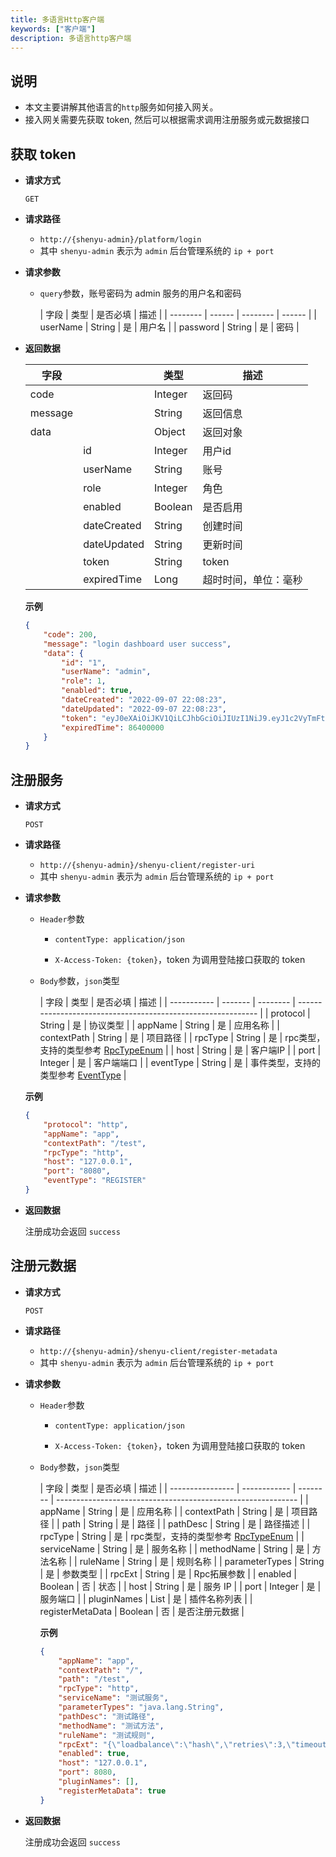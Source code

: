 ```yaml
---
title: 多语言Http客户端
keywords: ["客户端"]
description: 多语言http客户端
---
```


## 说明

* 本文主要讲解其他语言的`http`服务如何接入网关。
* 接入网关需要先获取 token, 然后可以根据需求调用注册服务或元数据接口



## 获取 token

- **请求方式**

  `GET`

- **请求路径**
    - `http://{shenyu-admin}/platform/login`
    - 其中 `shenyu-admin` 表示为 `admin` 后台管理系统的 `ip + port`


- **请求参数**

    - `query`参数，账号密码为 admin 服务的用户名和密码

      | 字段     | 类型   | 是否必填 | 描述   |
           | -------- | ------ | -------- | ------ |
      | userName | String | 是       | 用户名 |
      | password | String | 是       | 密码   |

- **返回数据**

  | 字段    |             | 类型    | 描述                 |
    | ------- | ----------- | ------- | -------------------- |
  | code    |             | Integer | 返回码               |
  | message |             | String  | 返回信息             |
  | data    |             | Object  | 返回对象             |
  |         | id          | Integer | 用户id               |
  |         | userName    | String  | 账号                 |
  |         | role        | Integer | 角色                 |
  |         | enabled     | Boolean | 是否启用             |
  |         | dateCreated | String  | 创建时间             |
  |         | dateUpdated | String  | 更新时间             |
  |         | token       | String  | token                |
  |         | expiredTime | Long    | 超时时间，单位：毫秒 |

  **示例**

    ```json
    {
        "code": 200,
        "message": "login dashboard user success",
        "data": {
            "id": "1",
            "userName": "admin",
            "role": 1,
            "enabled": true,
            "dateCreated": "2022-09-07 22:08:23",
            "dateUpdated": "2022-09-07 22:08:23",
            "token": "eyJ0eXAiOiJKV1QiLCJhbGciOiJIUzI1NiJ9.eyJ1c2VyTmFtZSI6ImFkbWluIiwiZXhwIjoxNjYyNjQ2MzU5fQ.WBXBgCcGsnnC00pRbDOtqCVoAaZr8MKH6WE6kY-NGaI",
            "expiredTime": 86400000
        }
    }
    ```

## 注册服务

- **请求方式**

  `POST`

- **请求路径**
    - `http://{shenyu-admin}/shenyu-client/register-uri`
    - 其中 `shenyu-admin` 表示为 `admin` 后台管理系统的 `ip + port`


- **请求参数**

    - `Header`参数

        - `contentType: application/json`

        - `X-Access-Token: {token}`，token 为调用登陆接口获取的 token

    - `Body`参数，`json`类型

      | 字段        | 类型    | 是否必填 | 描述                                                         |
            | ----------- | ------- | -------- | ------------------------------------------------------------ |
      | protocol    | String  | 是       | 协议类型                                                     |
      | appName     | String  | 是       | 应用名称                                                     |
      | contextPath | String  | 是       | 项目路径                                                     |
      | rpcType     | String  | 是       | rpc类型，支持的类型参考 [RpcTypeEnum](https://github.com/apache/shenyu/blob/v2.5.0/shenyu-common/src/main/java/org/apache/shenyu/common/enums/RpcTypeEnum.java) |
      | host        | String  | 是       | 客户端IP                                                     |
      | port        | Integer | 是       | 客户端端口                                                   |
      | eventType   | String  | 是       | 事件类型，支持的类型参考 [EventType](https://github.com/apache/shenyu/blob/v2.5.0/shenyu-register-center/shenyu-register-common/src/main/java/org/apache/shenyu/register/common/enums/EventType.java) |

  **示例**

    ```json
    {
        "protocol": "http",
        "appName": "app",
        "contextPath": "/test",
        "rpcType": "http",
        "host": "127.0.0.1",
        "port": "8080",
        "eventType": "REGISTER"
    }
    ```

- **返回数据**

  注册成功会返回 `success`




## 注册元数据

- **请求方式**

  `POST`

- **请求路径**
    - `http://{shenyu-admin}/shenyu-client/register-metadata`
    - 其中 `shenyu-admin` 表示为 `admin` 后台管理系统的 `ip + port`

- **请求参数**
    - `Header`参数

        - `contentType: application/json`

        - `X-Access-Token: {token}`，token 为调用登陆接口获取的 token

    - `Body`参数，`json`类型

      | 字段             | 类型         | 是否必填 | 描述                                                         |
          | ---------------- | ------------ | -------- | ------------------------------------------------------------ |
      | appName          | String       | 是       | 应用名称                                                     |
      | contextPath      | String       | 是       | 项目路径                                                     |
      | path             | String       | 是       | 路径                                                         |
      | pathDesc         | String       | 是       | 路径描述                                                     |
      | rpcType          | String       | 是       | rpc类型，支持的类型参考 [RpcTypeEnum](https://github.com/apache/shenyu/blob/v2.5.0/shenyu-common/src/main/java/org/apache/shenyu/common/enums/RpcTypeEnum.java) |
      | serviceName      | String       | 是       | 服务名称                                                     |
      | methodName       | String       | 是       | 方法名称                                                     |
      | ruleName         | String       | 是       | 规则名称                                                     |
      | parameterTypes   | String       | 是       | 参数类型                                                     |
      | rpcExt           | String       | 是       | Rpc拓展参数                                                  |
      | enabled          | Boolean      | 否       | 状态                                                         |
      | host             | String       | 是       | 服务 IP                                                      |
      | port             | Integer      | 是       | 服务端口                                                     |
      | pluginNames      | List | 是       | 插件名称列表                                                 |
      | registerMetaData | Boolean      | 否       | 是否注册元数据                                               |

      **示例**

      ```json
      {
          "appName": "app",
          "contextPath": "/",
          "path": "/test",
          "rpcType": "http",
          "serviceName": "测试服务",
          "parameterTypes": "java.lang.String",
          "pathDesc": "测试路径",
          "methodName": "测试方法",
          "ruleName": "测试规则",
          "rpcExt": "{\"loadbalance\":\"hash\",\"retries\":3,\"timeout\":-1}",
          "enabled": true,
          "host": "127.0.0.1",
          "port": 8080,
          "pluginNames": [],
          "registerMetaData": true
      }
      ```

- **返回数据**

  注册成功会返回 `success`


